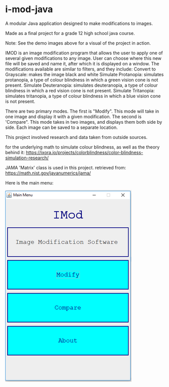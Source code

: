 # i-mod-java
A modular Java application designed to make modifications to images.

Made as a final project for a grade 12 high school java course.

Note: See the demo images above for a visual of the project in action.

IMOD is an image modification program that allows the user to apply one of several given modifications to any image.
User can choose where this new file will be saved and name it, after which it is displayed on a window.
The modifications available are similar to filters, and they include:
  Convert to Grayscale: makes the image black and white
  Simulate Protanopia: simulates protanopia, a type of colour blindness in which a green vision cone is not present.
  Simulate Deuteranopia: simulates deuteranopia, a type of colour blindness in which a red vision cone is not present.
  Simulate Tritanopia: simulates tritanopia, a type of colour blindness in which a blue vision cone is not present.

There are two primary modes. 
The first is "Modify". This mode will take in one image and display it with a given modification.
The second is 'Compare". This mode takes in two images, and displays them both side by side. Each image can be saved to a separate location.


This project involved research and data taken from outside sources.

for the underlying math to simulate colour blindness, as well as the theory behind it:
https://ixora.io/projects/colorblindness/color-blindness-simulation-research/

JAMA 'Matrix' class is used in this project. retrieved from: https://math.nist.gov/javanumerics/jama/

Here is the main menu:

![Menu](/IMOD_MENU.PNG)

